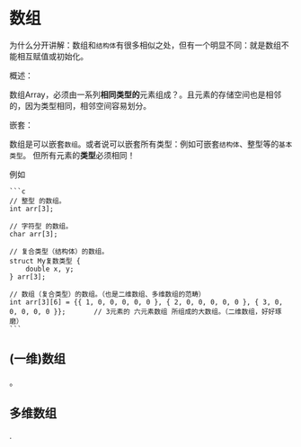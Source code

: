 数组
===========================

为什么分开讲解：数组和`结构体`有很多相似之处，但有一个明显不同：就是数组不能相互赋值或初始化。

概述：

数组Array，必须由一系列**相同类型的**元素组成？。且元素的存储空间也是相邻的，因为类型相同，相邻空间容易划分。

嵌套：

数组是可以嵌套`数组`。或者说可以嵌套所有类型：例如可嵌套`结构体`、整型等的`基本类型`。
但所有元素的**类型**必须相同！

  例如

    ```c
    // 整型 的数组。
    int arr[3];

    // 字符型 的数组。
    char arr[3];

    // 复合类型（结构体）的数组。
    struct My复数类型 {
        double x, y;
    } arr[3];

    // 数组（复合类型）的数组。（也是二维数组、多维数组的范畴）
    int arr[3][6] = {{ 1, 0, 0, 0, 0, 0 }, { 2, 0, 0, 0, 0, 0 }, { 3, 0, 0, 0, 0, 0 }};       // 3元素的 六元素数组 所组成的大数组。（二维数组，好好琢磨）
    ```


(一维)数组
----------

。


多维数组
----------

.
